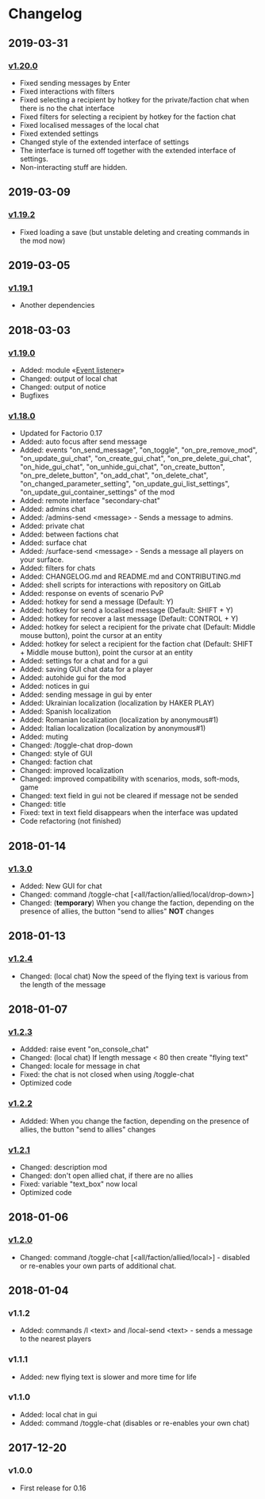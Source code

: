 # Changelog

## 2019-03-31

### [v1.20.0][v1.20.0]

* Fixed sending messages by Enter
* Fixed interactions with filters
* Fixed selecting a recipient by hotkey for the private/faction chat when there is no the chat interface
* Fixed filters for selecting a recipient by hotkey for the faction chat
* Fixed localised messages of the local chat
* Fixed extended settings
* Changed style of the extended interface of settings
* The interface is turned off together with the extended interface of settings.
* Non-interacting stuff are hidden.

## 2019-03-09

### [v1.19.2][v1.19.2]

* Fixed loading a save (but unstable deleting and creating commands in the mod now)

## 2019-03-05

### [v1.19.1][v1.19.1]

* Another dependencies

## 2018-03-03

### [v1.19.0][v1.19.0]

* Added: module «[Event listener](https://gitlab.com/ZwerOxotnik/event-listener)»
* Changed: output of local chat
* Changed: output of notice
* Bugfixes

### [v1.18.0][v1.18.0]

* Updated for Factorio 0.17
* Added: auto focus after send message
* Added: events "on_send_message", "on_toggle", "on_pre_remove_mod", "on_update_gui_chat", "on_create_gui_chat", "on_pre_delete_gui_chat", "on_hide_gui_chat", "on_unhide_gui_chat", "on_create_button", "on_pre_delete_button", "on_add_chat", "on_delete_chat", "on_changed_parameter_setting", "on_update_gui_list_settings", "on_update_gui_container_settings" of the mod
* Added: remote interface "secondary-chat"
* Added: admins chat
* Added: /admins-send \<message\> - Sends a message to admins.
* Added: private chat
* Added: between factions chat
* Added: surface chat
* Added: /surface-send \<message\> - Sends a message all players on your surface.
* Added: filters for chats
* Added: CHANGELOG.md and README.md and CONTRIBUTING.md
* Added: shell scripts for interactions with repository on GitLab
* Added: response on events of scenario PvP
* Added: hotkey for send a message (Default: Y)
* Added: hotkey for send a localised message (Default: SHIFT + Y)
* Added: hotkey for recover a last message (Default: CONTROL + Y)
* Added: hotkey for select a recipient for the private chat (Default: Middle mouse button), point the cursor at an entity
* Added: hotkey for select a recipient for the faction chat (Default: SHIFT + Middle mouse button), point the cursor at an entity
* Added: settings for a chat and for a gui
* Added: saving GUI chat data for a player
* Added: autohide gui for the mod
* Added: notices in gui
* Added: sending message in gui by enter
* Added: Ukrainian localization (localization by HAKER PLAY)
* Added: Spanish localization
* Added: Romanian localization (localization by anonymous#1)
* Added: Italian localization (localization by anonymous#1)
* Added: muting
* Changed: /toggle-chat drop-down
* Changed: style of GUI
* Changed: faction chat
* Changed: improved localization
* Changed: improved compatibility with scenarios, mods, soft-mods, game
* Changed: text field in gui not be cleared if message not be sended
* Changed: title
* Fixed: text in text field disappears when the interface was updated
* Code refactoring (not finished)

## 2018-01-14

### [v1.3.0][v1.3.0]

* Added: New GUI for chat
* Changed: command /toggle-chat [\<all/faction/allied/local/drop-down\>]
* Changed: (**temporary**) When you change the faction, depending on the presence of allies, the button "send to allies" **NOT** changes

## 2018-01-13

### [v1.2.4][v1.2.4]

* Changed: (local chat) Now the speed of the flying text is various from the length of the message

## 2018-01-07

### [v1.2.3][v1.2.3]

* Addded: raise event "on_console_chat"
* Changed: (local chat) If length message < 80 then create "flying text"
* Changed: locale for message in chat
* Fixed: the chat is not closed when using /toggle-chat
* Optimized code

### [v1.2.2][v1.2.2]

* Addded: When you change the faction, depending on the presence of allies, the button "send to allies" changes

### [v1.2.1][v1.2.1]

* Changed: description mod
* Changed: don't open allied chat, if there are no allies
* Fixed: variable "text_box" now local
* Optimized code

## 2018-01-06

### [v1.2.0][v1.2.0]

* Changed: command /toggle-chat [\<all/faction/allied/local\>] - disabled or re-enables your own parts of additional chat.

## 2018-01-04

### v1.1.2

* Added: commands /l \<text\> and /local-send \<text\> - sends a message to the nearest players

### v1.1.1

* Added: new flying text is slower and more time for life

### v1.1.0

* Added: local chat in gui
* Added: command /toggle-chat (disables or re-enables your own chat)

## 2017-12-20

### v1.0.0

* First release for 0.16

[v1.20.0]: https://mods.factorio.com/api/downloads/data/mods/2332/secondary-chat_1.20.0.zip
[v1.19.2]: https://mods.factorio.com/api/downloads/data/mods/2332/secondary-chat_1.19.2.zip
[v1.19.1]: https://mods.factorio.com/api/downloads/data/mods/2332/secondary-chat_1.19.1.zip
[v1.19.0]: https://mods.factorio.com/api/downloads/data/mods/2332/secondary-chat_1.19.0.zip
[v1.18.0]: https://mods.factorio.com/api/downloads/data/mods/2332/secondary-chat_1.18.0.zip
[v1.3.0]: https://mods.factorio.com/api/downloads/data/mods/2332/secondary-chat_1.3.0.zip
[v1.2.4]: https://mods.factorio.com/api/downloads/data/mods/2332/secondary-chat_1.2.4.zip
[v1.2.3]: https://mods.factorio.com/api/downloads/data/mods/2332/secondary-chat_1.2.3.zip
[v1.2.2]: https://mods.factorio.com/api/downloads/data/mods/2332/secondary-chat_1.2.2.zip
[v1.2.1]: https://mods.factorio.com/api/downloads/data/mods/2332/secondary-chat_1.2.1.zip
[v1.2.0]: https://mods.factorio.com/api/downloads/data/mods/2332/secondary-chat_1.2.0.zip
